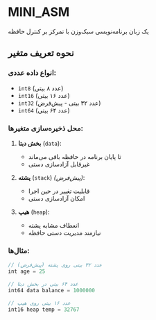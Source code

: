 # MINI_ASM  

یک زبان برنامه‌نویسی سبک‌وزن با تمرکز بر کنترل حافظه  

## نحوه تعریف متغیر  

### انواع داده عددی:  
- `int8` (عدد ۸ بیتی)  
- `int16` (عدد ۱۶ بیتی)  
- `int32` (عدد ۳۲ بیتی - پیش‌فرض)  
- `int64` (عدد ۶۴ بیتی)  

### محل ذخیره‌سازی متغیرها:  
1. **بخش دیتا** (`data`):  
   - تا پایان برنامه در حافظه باقی می‌ماند  
   - غیرقابل آزادسازی دستی  

2. **پشته** (`stack`) *(پیش‌فرض)*:  
   - قابلیت تغییر در حین اجرا  
   - امکان آزادسازی دستی  

3. **هیپ** (`heap`):  
   - انعطاف مشابه پشته  
   - نیازمند مدیریت دستی حافظه  

### مثال‌ها:  
```rust
// عدد ۳۲ بیتی روی پشته (پیش‌فرض)  
int age = 25  

// عدد ۶۴ بیتی در بخش دیتا  
int64 data balance = 1000000  

// عدد ۱۶ بیتی روی هیپ  
int16 heap temp = 32767 
